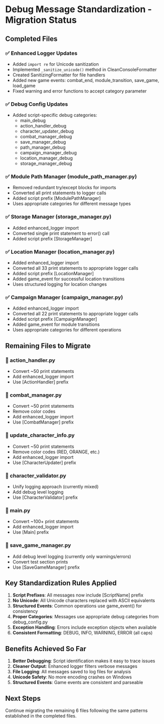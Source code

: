 # Debug Message Standardization - Migration Status

## Completed Files

### ✅ Enhanced Logger Updates
- Added `import re` for Unicode sanitization
- Implemented `_sanitize_unicode()` method in CleanConsoleFormatter
- Created SanitizingFormatter for file handlers
- Added new game events: combat_end, module_transition, save_game, load_game
- Fixed warning and error functions to accept category parameter

### ✅ Debug Config Updates
- Added script-specific debug categories:
  - main_debug
  - action_handler_debug
  - character_updater_debug
  - combat_manager_debug
  - save_manager_debug
  - path_manager_debug
  - campaign_manager_debug
  - location_manager_debug
  - storage_manager_debug

### ✅ Module Path Manager (module_path_manager.py)
- Removed redundant try/except blocks for imports
- Converted all print statements to logger calls
- Added script prefix [ModulePathManager]
- Uses appropriate categories for different message types

### ✅ Storage Manager (storage_manager.py) 
- Added enhanced_logger import
- Converted single print statement to error() call
- Added script prefix [StorageManager]

### ✅ Location Manager (location_manager.py)
- Added enhanced_logger import
- Converted all 33 print statements to appropriate logger calls
- Added script prefix [LocationManager]
- Added game_event for successful location transitions
- Uses structured logging for location changes

### ✅ Campaign Manager (campaign_manager.py)
- Added enhanced_logger import
- Converted all 22 print statements to appropriate logger calls
- Added script prefix [CampaignManager]
- Added game_event for module transitions
- Uses appropriate categories for different operations

## Remaining Files to Migrate

### 🔲 action_handler.py
- Convert ~50 print statements
- Add enhanced_logger import
- Use [ActionHandler] prefix

### 🔲 combat_manager.py
- Convert ~50 print statements
- Remove color codes
- Add enhanced_logger import
- Use [CombatManager] prefix

### 🔲 update_character_info.py
- Convert ~50 print statements
- Remove color codes (RED, ORANGE, etc.)
- Add enhanced_logger import
- Use [CharacterUpdater] prefix

### 🔲 character_validator.py
- Unify logging approach (currently mixed)
- Add debug level logging
- Use [CharacterValidator] prefix

### 🔲 main.py
- Convert ~100+ print statements
- Add enhanced_logger import
- Use [Main] prefix

### 🔲 save_game_manager.py
- Add debug level logging (currently only warnings/errors)
- Convert test section prints
- Use [SaveGameManager] prefix

## Key Standardization Rules Applied

1. **Script Prefixes**: All messages now include [ScriptName] prefix
2. **No Unicode**: All Unicode characters replaced with ASCII equivalents
3. **Structured Events**: Common operations use game_event() for consistency
4. **Proper Categories**: Messages use appropriate debug categories from debug_config.py
5. **Exception Handling**: Errors include exception objects when available
6. **Consistent Formatting**: DEBUG, INFO, WARNING, ERROR (all caps)

## Benefits Achieved So Far

1. **Better Debugging**: Script identification makes it easy to trace issues
2. **Cleaner Output**: Enhanced logger filters verbose messages
3. **File Logging**: All messages saved to log files for analysis
4. **Unicode Safety**: No more encoding crashes on Windows
5. **Structured Events**: Game events are consistent and parseable

## Next Steps

Continue migrating the remaining 6 files following the same patterns established in the completed files.
